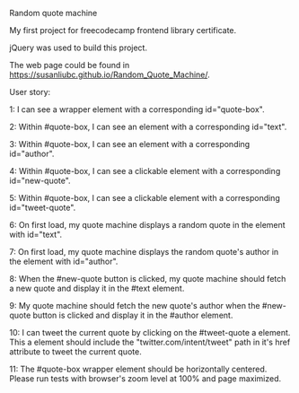 Random quote machine

My first project for freecodecamp frontend library certificate.

jQuery was used to build this project.

The web page could be found in https://susanliubc.github.io/Random_Quote_Machine/.

User story:

1: I can see a wrapper element with a corresponding id="quote-box".

2: Within #quote-box, I can see an element with a corresponding id="text".

3: Within #quote-box, I can see an element with a corresponding id="author".

4: Within #quote-box, I can see a clickable element with a corresponding id="new-quote".

5: Within #quote-box, I can see a clickable element with a corresponding id="tweet-quote".

6: On first load, my quote machine displays a random quote in the element with id="text".

7: On first load, my quote machine displays the random quote's author in the element with id="author".

8: When the #new-quote button is clicked, my quote machine should fetch a new quote and display it in the #text element.

9: My quote machine should fetch the new quote's author when the #new-quote button is clicked and display it in the #author element.

10: I can tweet the current quote by clicking on the #tweet-quote a element. This a element should include the "twitter.com/intent/tweet" path in it's href attribute to tweet the current quote.

11: The #quote-box wrapper element should be horizontally centered. Please run tests with browser's zoom level at 100% and page maximized.

